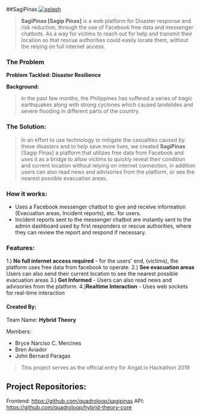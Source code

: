 
##SagiPinas
[![splash](https://quadroloop.github.io/bobaux/sagip.png)]()

> __SagiPinas [Sagip Pinas]__ is a web platform for Disaster response and risk reduction, through the use of Facebook free data and messenger chatbots. As a way for victims to reach out for help and transmit their location so that rescue authorities could easily locate them, without the relying on full internet access.

### The Problem
__Problem Tackled: Disaster Resilience__

__Background:__
> In the past few months, the Philippines has suffered a series of tragic earthquakes along with strong cyclones which caused landslides and severe flooding in different parts of the country.

### The Solution:

> In an effort to use technology to mitigate the casualties caused by these disasters and to help save more lives, we created __SagiPinas__ [Sagip Pinas] a platform that utilizes free data from Facebook and uses it as a bridge to allow victims to quickly reveal their condition and current location without relying on internet connection, in addition users can also read news and advisories from the platform, or see the nearest possible evacuation areas.

### How it works:
 - Uses a Facebook messenger chatbot to give and receive information (Evacuation areas, Incident reports), etc. for users.
 - Incident reports sent to the messenger chatbot are instantly sent to the admin dashboard used by first responders or rescue authorities, where they can review the report and respond if necessary.

### Features:
1.) __No full internet access required__ - for the users' end, (victims), the platform uses free data from facebook to operate.
2.) __See evacuation areas__ Users can also send their current location to see the nearest possible evacuation areas
3.) __Get Informed__ - Users can also read news and advisories from the platform.
4.)__Realtime Interaction__ - Uses web sockets for real-time interaction

#### Created By:
Team Name: __Hybrid Theory__

Members:
 - Bryce Narciso C. Mercines
 - Bren Aviador
 - John Bernard Paragas

> This project serves as the official entry for Angat.io Hackathon 2019

## Project Repositories:
Frontend: https://github.com/quadroloop/sagipinas
API: https://github.com/quadroloop/hybrid-theory-core